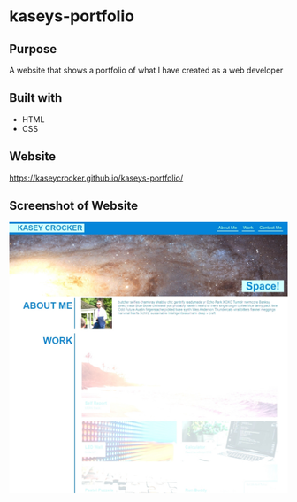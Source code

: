 # kaseys-portfolio

## Purpose
A website that shows a portfolio of what I have created as a web developer

## Built with
* HTML
* CSS

## Website
https://kaseycrocker.github.io/kaseys-portfolio/

## Screenshot of Website
![](portfolio-screenshot.jpg)
